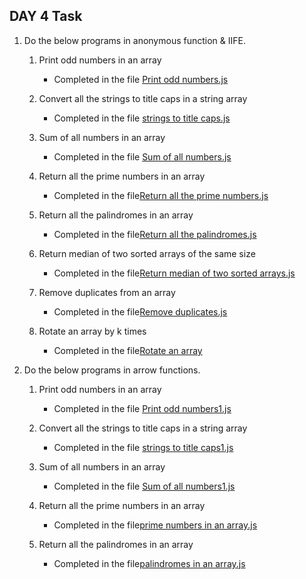 ## DAY 4 Task

 1. Do the below programs in anonymous function & IIFE.
       
       1. Print odd numbers in an array
           * Completed in the file [Print odd numbers.js ](./anonymous%20function%20&%20IIFE/Print%20odd%20numbers%20.js)  
   
       2. Convert all the strings to title caps in a string array
           * Completed in the file [strings to title caps.js](./anonymous%20function%20&%20IIFE/strings%20to%20title%20caps.js)

       3. Sum of all numbers in an array
           * Completed in the file [Sum of all numbers.js](./anonymous%20function%20&%20IIFE/Sum%20of%20all%20numbers%20.js)

       4. Return all the prime numbers in an array
           * Completed in the file[Return all the prime numbers.js](./anonymous%20function%20&%20IIFE/Return%20all%20the%20prime%20numbers.js)

       5. Return all the palindromes in an array
           * Completed in the file[Return all the palindromes.js](./anonymous%20function%20&%20IIFE/Return%20all%20the%20palindromes.js)

       6. Return median of two sorted arrays of the same size
           * Completed in the file[Return median of two sorted arrays.js](./anonymous%20function%20&%20IIFE/Return%20median%20of%20two%20sorted%20arrays%20.js)
  
       7. Remove duplicates from an array
           * Completed in the file[Remove duplicates.js](./anonymous%20function%20&%20IIFE/Remove%20duplicates.js)

       8. Rotate an array by k times
           * Completed in the file[Rotate an array](./anonymous%20function%20&%20IIFE/Rotate%20an%20array.js)

 2. Do the below programs in arrow functions.
      
       1. Print odd numbers in an array
           * Completed in the file [Print odd numbers1.js ](./arrow%20functions/Print%20odd%20numbers1.js) 
   
       2. Convert all the strings to title caps in a string array
           * Completed in the file [strings to title caps1.js](./arrow%20functions/strings%20to%20title%20caps1.js)

       3. Sum of all numbers in an array
           * Completed in the file [Sum of all numbers1.js](./arrow%20functions/Sum%20of%20all%20numbers1.js)

       4. Return all the prime numbers in an array
           * Completed in the file[prime numbers in an array.js](./arrow%20functions/prime%20numbers%20in%20an%20array.js)

       5. Return all the palindromes in an array
           * Completed in the file[palindromes in an array.js](./arrow%20functions/palindromes%20in%20an%20array.js)
